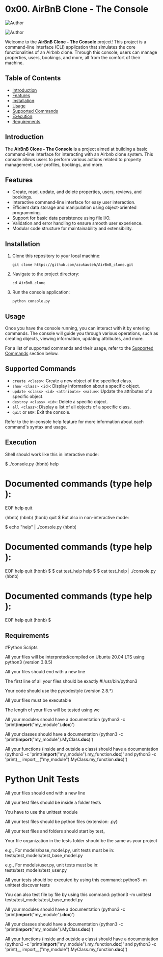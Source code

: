 
# 0x00. AirBnB Clone - The Console

![Author](https://img.shields.io/badge/Author-Azuka%20Uteh-blue.svg)

![Author](https://img.shields.io/badge/Author-Jealous%20Matsikachando-blue.svg)


Welcome to the **AirBnB Clone - The Console** project! This project is  a command-line interface (CLI) application that simulates the core functionalities of an Airbnb clone. Through this console, users can manage properties, users, bookings, and more, all from the comfort of their machine.

## Table of Contents

- [Introduction](#introduction)
- [Features](#features)
- [Installation](#installation)
- [Usage](#usage)
- [Supported Commands](#supported-commands)
- [Execution](#Execution)
- [Requirements](#Requirements)

## Introduction

The **AirBnB Clone - The Console** is a project aimed at building a basic command-line interface for interacting with an Airbnb clone system. This console allows users to perform various actions related to property management, user profiles, bookings, and more.

## Features

- Create, read, update, and delete properties, users, reviews, and bookings.
- Interactive command-line interface for easy user interaction.
- Efficient data storage and manipulation using object-oriented programming.
- Support for basic data persistence using file I/O.
- Validation and error handling to ensure smooth user experience.
- Modular code structure for maintainability and extensibility.

## Installation

1. Clone this repository to your local machine:

   ```
   git clone https://github.com/azukauteh/AirBnB_clone.git
   ```

2. Navigate to the project directory:

   ```
   cd AirBnB_clone
   ```

3. Run the console application:

   ```
   python console.py
   ```

## Usage

Once you have the console running, you can interact with it by entering commands. The console will guide you through various operations, such as creating objects, viewing information, updating attributes, and more.

For a list of supported commands and their usage, refer to the [Supported Commands](#supported-commands) section below.

## Supported Commands

- `create <class>`: Create a new object of the specified class.
- `show <class> <id>`: Display information about a specific object.
- `update <class> <id> <attribute> <value>`: Update the attributes of a specific object.
- `destroy <class> <id>`: Delete a specific object.
- `all <class>`: Display a list of all objects of a specific class.
- `quit` or `EOF`: Exit the console.

Refer to the in-console help feature for more information about each command's syntax and usage.

## Execution

Shell should work like this in interactive mode:

$ ./console.py
(hbnb) help

Documented commands (type help <topic>):
========================================
EOF  help  quit

(hbnb) 
(hbnb) 
(hbnb) quit
$
But also in non-interactive mode: 

$ echo "help" | ./console.py
(hbnb)

Documented commands (type help <topic>):
========================================
EOF  help  quit
(hbnb) 
$
$ cat test_help
help
$
$ cat test_help | ./console.py
(hbnb)

Documented commands (type help <topic>):
========================================
EOF  help  quit
(hbnb) 
$



## Requirements

#Python Scripts

All your files will be interpreted/compiled on Ubuntu 20.04 LTS using python3 (version 3.8.5)

All your files should end with a new line

The first line of all your files should be exactly #!/usr/bin/python3

Your code should use the pycodestyle (version 2.8.*)

All your files must be executable

The length of your files will be tested using wc

All your modules should have a documentation (python3 -c 'print(__import__("my_module").__doc__)')

All your classes should have a documentation (python3 -c 'print(__import__("my_module").MyClass.__doc__)')

All your functions (inside and outside a class) should have a documentation (python3 -c 'print(__import__("my_module").my_function.__doc__)' and python3 -c 'print(__
import__("my_module").MyClass.my_function.__doc__)')

# Python Unit Tests

All your files should end with a new line

All your test files should be inside a folder tests

You have to use the unittest module

All your test files should be python files (extension: .py)

All your test files and folders should start by test_

Your file organization in the tests folder should be the same as your project

e.g., For models/base_model.py, unit tests must be in: tests/test_models/test_base_model.py

e.g., For models/user.py, unit tests must be in: tests/test_models/test_user.py

All your tests should be executed by using this command: python3 -m unittest discover tests

You can also test file by file by using this command: python3 -m unittest tests/test_models/test_base_model.py

All your modules should have a documentation (python3 -c 'print(__import__("my_module").__doc__)')

All your classes should have a documentation (python3 -c 'print(__import__("my_module").MyClass.__doc__)')

All your functions (inside and outside a class) should have a documentation (python3 -c 'print(__import__("my_module").my_function.__doc__)' and python3 -c 'print(__
import__("my_module").MyClass.my_function.__doc__)')

